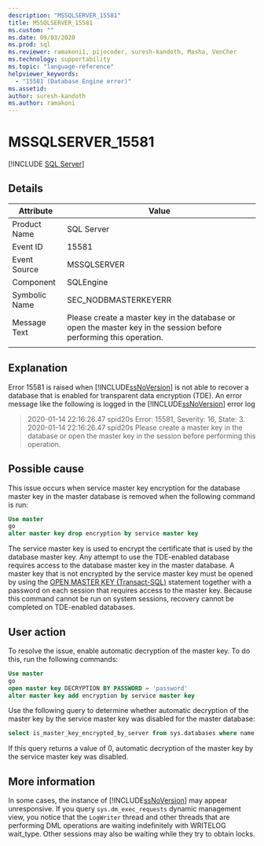 ```yaml
---
description: "MSSQLSERVER_15581"
title: MSSQLSERVER_15581
ms.custom: ""
ms.date: 09/03/2020
ms.prod: sql
ms.reviewer: ramakoni1, pijocoder, suresh-kandoth, Masha, VenCher
ms.technology: supportability
ms.topic: "language-reference"
helpviewer_keywords: 
  - "15581 (Database Engine error)"
ms.assetid: 
author: suresh-kandoth
ms.author: ramakoni
---
```

# MSSQLSERVER_15581
 [!INCLUDE [SQL Server](../../includes/applies-to-version/sqlserver.md)]

## Details

|Attribute|Value|
|---|---|
|Product Name|SQL Server|
|Event ID|15581|
|Event Source|MSSQLSERVER|
|Component|SQLEngine|
|Symbolic Name|SEC_NODBMASTERKEYERR|
|Message Text|Please create a master key in the database or open the master key in the session before performing this operation.|
||

## Explanation

Error 15581 is raised when [!INCLUDE[ssNoVersion](../../includes/ssnoversion-md.md)] is not able to recover a database that is enabled for transparent data encryption (TDE). An error message like the following is logged in the [!INCLUDE[ssNoVersion](../../includes/ssnoversion-md.md)] error log

> 2020-01-14 22:16:26.47 spid20s Error: 15581, Severity: 16, State: 3.  
2020-01-14 22:16:26.47 spid20s Please create a master key in the database or open the master key in the session before performing this operation.

## Possible cause

This issue occurs when service master key encryption for the database master key in the master database is removed when the following command is run:

```sql
Use master
go
alter master key drop encryption by service master key
```

The service master key is used to encrypt the certificate that is used by the database master key. Any attempt to use the TDE-enabled database requires access to the database master key in the master database. A master key that is not encrypted by the service master key must be opened by using the [OPEN MASTER KEY (Transact-SQL)](/sql/t-sql/statements/open-master-key-transact-sql) statement together with a password on each session that requires access to the master key. Because this command cannot be run on system sessions, recovery cannot be completed on TDE-enabled databases.

## User action

To resolve the issue, enable automatic decryption of the master key. To do this, run the following commands:

```sql
Use master
go
open master key DECRYPTION BY PASSWORD = 'password'
alter master key add encryption by service master key
```

Use the following query to determine whether automatic decryption of the master key by the service master key was disabled for the master database:

```sql
select is_master_key_encrypted_by_server from sys.databases where name = 'master'
```

If this query returns a value of 0, automatic decryption of the master key by the service master key was disabled.

## More information

In some cases, the instance of [!INCLUDE[ssNoVersion](../../includes/ssnoversion-md.md)] may appear unresponsive. If you query `sys.dm_exec_requests` dynamic management view, you notice that the `LogWriter` thread and other threads that are performing DML operations are waiting indefinitely with WRITELOG wait_type. Other sessions may also be waiting while they try to obtain locks.
